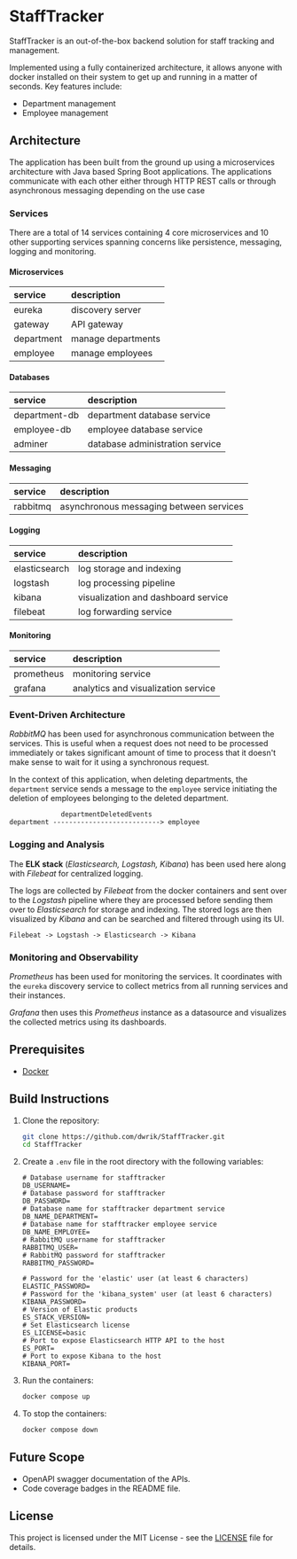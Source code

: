 # StaffTracker

StaffTracker is an out-of-the-box backend solution for staff tracking and management.

Implemented using a fully containerized architecture, it allows anyone with docker installed
on their system to get up and running in a matter of seconds. Key features include:
- Department management
- Employee management

## Architecture

The application has been built from the ground up using a microservices architecture with
Java based Spring Boot applications. The applications communicate with each other either through
HTTP REST calls or through asynchronous messaging depending on the use case

### Services

There are a total of 14 services containing 4 core microservices and 10 other supporting services
spanning concerns like persistence, messaging, logging and monitoring.

#### Microservices

| service    | description        |
|:-----------|:-------------------|
| eureka     | discovery server   |
| gateway    | API gateway        |
| department | manage departments |
| employee   | manage employees   |

#### Databases

| service       | description                     |
|:--------------|:--------------------------------|
| department-db | department database service     |
| employee-db   | employee database service       |
| adminer       | database administration service |

#### Messaging

| service  | description                             |
|:---------|:----------------------------------------|
| rabbitmq | asynchronous messaging between services |

#### Logging

| service       | description                         |
|:--------------|:------------------------------------|
| elasticsearch | log storage and indexing            |
| logstash      | log processing pipeline             |
| kibana        | visualization and dashboard service |
| filebeat      | log forwarding service              |

#### Monitoring

| service    | description                         |
|:-----------|:------------------------------------|
| prometheus | monitoring service                  |
| grafana    | analytics and visualization service |

### Event-Driven Architecture

*RabbitMQ* has been used for asynchronous communication between the services. This is useful
when a request does not need to be processed immediately or takes significant amount of time
to process that it doesn't make sense to wait for it using a synchronous request.

In the context of this application, when deleting departments, the `department` service sends a message
to the `employee` service initiating the deletion of employees belonging to the deleted department.

```text
             departmentDeletedEvents
department ---------------------------> employee
```

### Logging and Analysis

The **ELK stack** (*Elasticsearch, Logstash, Kibana*) has been used here along with *Filebeat* for centralized logging.

The logs are collected by *Filebeat* from the docker containers and sent over to the *Logstash* pipeline
where they are processed before sending them over to *Elasticsearch* for storage and indexing.
The stored logs are then visualized by *Kibana* and can be searched and filtered through using its UI.

```text
Filebeat -> Logstash -> Elasticsearch -> Kibana
```

### Monitoring and Observability

*Prometheus* has been used for monitoring the services. It coordinates with the `eureka` discovery
service to collect metrics from all running services and their instances.

*Grafana* then uses this *Prometheus* instance as a datasource and visualizes the
collected metrics using its dashboards.

## Prerequisites

- [Docker](https://www.docker.com/)

## Build Instructions

1. Clone the repository:
    ```bash
    git clone https://github.com/dwrik/StaffTracker.git
    cd StaffTracker
    ```

2. Create a `.env` file in the root directory with the following variables:
    ```env
    # Database username for stafftracker
    DB_USERNAME=
    # Database password for stafftracker
    DB_PASSWORD=
    # Database name for stafftracker department service
    DB_NAME_DEPARTMENT=
    # Database name for stafftracker employee service
    DB_NAME_EMPLOYEE=
    # RabbitMQ username for stafftracker
    RABBITMQ_USER=
    # RabbitMQ password for stafftracker
    RABBITMQ_PASSWORD=

    # Password for the 'elastic' user (at least 6 characters)
    ELASTIC_PASSWORD=
    # Password for the 'kibana_system' user (at least 6 characters)
    KIBANA_PASSWORD=
    # Version of Elastic products
    ES_STACK_VERSION=
    # Set Elasticsearch license
    ES_LICENSE=basic
    # Port to expose Elasticsearch HTTP API to the host
    ES_PORT=
    # Port to expose Kibana to the host
    KIBANA_PORT=
    ```

3. Run the containers:
    ```bash
    docker compose up
    ```

4. To stop the containers:
    ```bash
    docker compose down
    ```

## Future Scope

- OpenAPI swagger documentation of the APIs.
- Code coverage badges in the README file.

## License

This project is licensed under the MIT License - see the [LICENSE](LICENSE) file for details.
